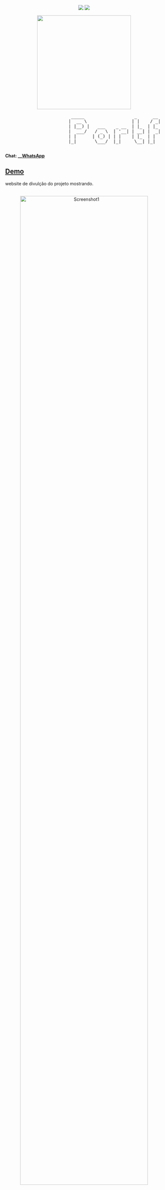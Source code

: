 
<p align="center">
<img src="https://camo.githubusercontent.com/13c4e50d88df7178ae1882a203ed57b641674f94/68747470733a2f2f63646e2e7261776769742e636f6d2f73696e647265736f726875732f617765736f6d652f643733303566333864323966656437386661383536353265336136336531353464643865383832392f6d656469612f62616467652e737667">

<img src="https://camo.githubusercontent.com/d41b9884bd102b525c8fb9a8c3c8d3bbed2b67f0/68747470733a2f2f6261646765732e66726170736f66742e636f6d2f6f732f76312f6f70656e2d736f757263652e7376673f763d313033">
</p>

<p align="center">
<img src="img/logo.svg" 
width="300"
>
</p>
<p align="center" >
<pre style="text-align: center; background-color: transparent;">
                         _____                   _      __     __    _   _         
                        |  __ \                 | |    / _|   /_/   | | (_)        
                        | |__) |   ___    _ __  | |_  | |_    ___   | |  _    ___  
                        |  ___/   / _ \  | '__| | __| |  _|  / _ \  | | | |  / _ \ 
                        | |      | (_) | | |    | |_  | |   | (_) | | | | | | (_) |
                        |_|       \___/  |_|     \__| |_|    \___/  |_| |_|  \___/ 
                                                            
                                                            
</pre>
</p>



**Chat: __[WhatsApp](https://api.whatsapp.com/send?phone=5548999328092)**




## [Demo](https://jadsonsantos.com)

website de divulção do projeto mostrando.

<div align="center">
  <br>
    <img src="img/portfolio.svg" alt="Screenshot1" width="90%">
  <br>
</div>

## Funcionalidades 

- Notificação 🔔
- Temas  🤩



## Motivo 🤔

Fornecer uma ambiente simples para estruturar seus `projetos`, `serviços` e `contatos` de uma forma profissional.

## Ambiente de desenvolvimento 🚀


Clonando o projeto:

```
git clone https://github.com/jadson179/portfolio.git
```

Navegando até a pasta do projeto:

```
cd portfolio/
```

Baixando as dependências do projeto

```bash
yarn or npm install 
```

Rodando o projeto como dev

```bash
yarn start ou npm run start 
```

Criando build podução

```
  yarn deploy para postar no seu github

```

Acesse [http://localhost:3000](http://localhost:3000) com o seu navegador para ver o resultado.

# Configuração 

navegue até src/Utils/config.js, nesse arquivo terá o um objeto de configuração que aponta para alguns recursos da pagina.

**Exemplo**: estrutura do objeto

```js
{  
    projects: {
        __all: [
            {
                img: "URL IMAGEM DO PROJETO",
                url: "URL PROJETO"
            }
            
        ],
        __web: [
            {
                img: "URL IMAGEM DO PROJETOS WEBS",
                url: "URL PROJETO WEB"
            }
        ],
        __android: [
            {
                img: "URL IMAGEM DO PROJETOS MOBILE ANDROID",
                url: "URL PROJETOS MOBILE ANDROID"
            }
        ],
        __ios: [
          {
                img: "URL IMAGEM DO PROJETOS MOBILE IOS",
                url: "URL PROJETOS MOBILE IOS"
            }
        ],
        __desktop: [
           {
                img: "URL IMAGEM DO PROJETOS DESKTOP",
                url: "URL PROJETOS DESKTOP"
            }
        ]
    },
    services: [
        { icon: 'NOME DA CLASSE https://fontawesome.com/', title: "NOME SERVIÇO",  description: "DESCRIÇÃO DO SERVIÇO"},
        { icon: 'NOME DA CLASSE https://fontawesome.com/', title: "NOME SERVIÇO" , description: "DESCRIÇÃO DO SERVIÇO"},
        { icon: 'NOME DA CLASSE https://fontawesome.com/', title: "NOME SERVIÇO" , description: "DESCRIÇÃO DO SERVIÇO"},
        { icon: 'NOME DA CLASSE https://fontawesome.com/', title: "NOME SERVIÇO" , description: "DESCRIÇÃO DO SERVIÇO"},
        { icon: 'NOME DA CLASSE https://fontawesome.com/', title: "NOME SERVIÇO" , description: "DESCRIÇÃO DO SERVIÇO"},
        { icon: 'NOME DA CLASSE https://fontawesome.com/', title: "NOME SERVIÇO" , description: "DESCRIÇÃO DO SERVIÇO"},

    ],
    about: {
        works: [
            { company: "NOME DA EMPRESA", role: "NOME DO CARGO", initYear: "DATA DE INICIO", exitYear: "DATA FIM" },
            { company: "NOME DA EMPRESA", role: "NOME DO CARGO", initYear: "DATA DE INICIO", exitYear: "DATA FIM" },
            { company: "NOME DA EMPRESA", role: "NNOME DO CARGO", initYear: "DATA DE INICIO", exitYear: "DATA FIM" },
        ],
        scholl: [
            { company: "NOME DA ESCOLA", course: "NOME DO CURSO", initYear: "DATA DE INICIO", exitYear: "DATA FIM"  },
            { company: "NOME DA ESCOLA", course: "NOME DO CURSO", initYear: "DATA DE INICIO", exitYear: "DATA FIM"  },
            { company: "NOME DA ESCOLA", course: "NOME DO CURSO", initYear: "DATA DE INICIO", exitYear: "DATA FIM"  }
        ],
        description: {
            text: `
            DECRIÇÃO SOBRE VOCÊ
            `
        }
    },
    social: {
        instagram: "URL INSTAGRAM",
        github: "URL GITHUB",
        facebook: "URL FACEBOOK",
        linkegin: "URL LINKEDIN",
    },
    person: {
        img: "URL DA IMAGEM DA HOME",
        role: "CARGO ATUAL",
        icon: "URL DO FAVICON",
        name: "SEU NOME"
    },
    platforms: {
      zapier: {
          url: "URL WEBHOOK ZAPIER",
      }
    },
     themas: [
        '#8e45ae'
    ]
}

```



## Licença 📝

Esse projeto usa a licença MIT license - veja o arquivo LICENSE para mais detalhes

## Ajude o projeto 🤝

[paypal](https://www.paypal.com/cgi-bin/webscr?cmd=_donations&business=TQ2QEYCNZNH7C&currency_code=BRL&source=url)

## Autor
<table>
  <tr>
    <td align="center"><a href="https://github.com/jadson179"><img src="https://avatars0.githubusercontent.com/u/42282908?s=460&u=79ce909209ebf14da91a2d2517c9b0f9e378a4e1&v=4" width="100px;" alt=""/><br /><sub><b>Jadson Santos</b></sub></a><br /><a href="https://github.com/jadson179/portfolio/commits?author=jadson179" title="Code">💻</a> <a href="https://github.com/jadson179" title="Design">🎨</a></td>
  <tr>
</table>

